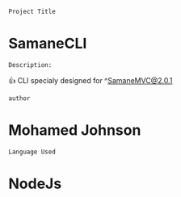 ````````````
Project Title
````````````
# SamaneCLI

````````````
Description: 
````````````
:+1: CLI specialy designed for ^SamaneMVC@2.0.1

````````````
author
````````````
# Mohamed Johnson

`````````````
Language Used
`````````````
# NodeJs
